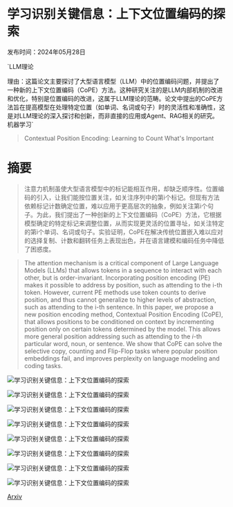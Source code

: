 # 学习识别关键信息：上下文位置编码的探索

发布时间：2024年05月28日

`LLM理论

理由：这篇论文主要探讨了大型语言模型（LLM）中的位置编码问题，并提出了一种新的上下文位置编码（CoPE）方法。这种研究关注的是LLM内部机制的改进和优化，特别是位置编码的改进，这属于LLM理论的范畴。论文中提出的CoPE方法旨在提高模型在处理特定位置（如单词、名词或句子）时的灵活性和准确性，这是对LLM理论的深入探讨和创新，而非直接的应用或Agent、RAG相关的研究。` `机器学习`

> Contextual Position Encoding: Learning to Count What's Important

# 摘要

> 注意力机制虽使大型语言模型中的标记能相互作用，却缺乏顺序性。位置编码的引入，让我们能按位置关注，如关注序列中的第i个标记。但现有方法依赖标记计数确定位置，难以应用于更高层次的抽象，例如关注第i个句子。为此，我们提出了一种创新的上下文位置编码（CoPE）方法，它根据模型确定的特定标记来调整位置，从而实现更灵活的位置寻址，如关注特定的第i个单词、名词或句子。实验证明，CoPE在解决传统位置嵌入难以应对的选择复制、计数和翻转任务上表现出色，并在语言建模和编码任务中降低了困惑度。

> The attention mechanism is a critical component of Large Language Models (LLMs) that allows tokens in a sequence to interact with each other, but is order-invariant. Incorporating position encoding (PE) makes it possible to address by position, such as attending to the i-th token. However, current PE methods use token counts to derive position, and thus cannot generalize to higher levels of abstraction, such as attending to the i-th sentence. In this paper, we propose a new position encoding method, Contextual Position Encoding (CoPE), that allows positions to be conditioned on context by incrementing position only on certain tokens determined by the model. This allows more general position addressing such as attending to the $i$-th particular word, noun, or sentence. We show that CoPE can solve the selective copy, counting and Flip-Flop tasks where popular position embeddings fail, and improves perplexity on language modeling and coding tasks.

![学习识别关键信息：上下文位置编码的探索](../../../paper_images/2405.18719/x1.png)

![学习识别关键信息：上下文位置编码的探索](../../../paper_images/2405.18719/x2.png)

![学习识别关键信息：上下文位置编码的探索](../../../paper_images/2405.18719/x3.png)

![学习识别关键信息：上下文位置编码的探索](../../../paper_images/2405.18719/x4.png)

![学习识别关键信息：上下文位置编码的探索](../../../paper_images/2405.18719/x5.png)

![学习识别关键信息：上下文位置编码的探索](../../../paper_images/2405.18719/flipflop.png)

![学习识别关键信息：上下文位置编码的探索](../../../paper_images/2405.18719/x6.png)

![学习识别关键信息：上下文位置编码的探索](../../../paper_images/2405.18719/x7.png)

[Arxiv](https://arxiv.org/abs/2405.18719)